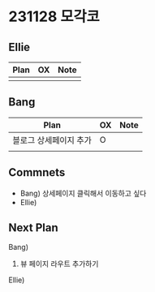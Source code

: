 # 231128 모각코

## Ellie

| Plan 	| OX 	| Note 	|
|------	|----	|------	|
| 	 |    	|


## Bang

| Plan 	| OX 	| Note 	|
|------	|----	|------	|
| 블로그 상세페이지 추가       |  O  |      |
|                        |     |      |



## Commnets
- Bang) 상세페이지 클릭해서 이동하고 싶다
- Ellie) 

 
## Next Plan
  Bang) 
 1. 뷰 페이지 라우트 추가하기
 
  Ellie)
